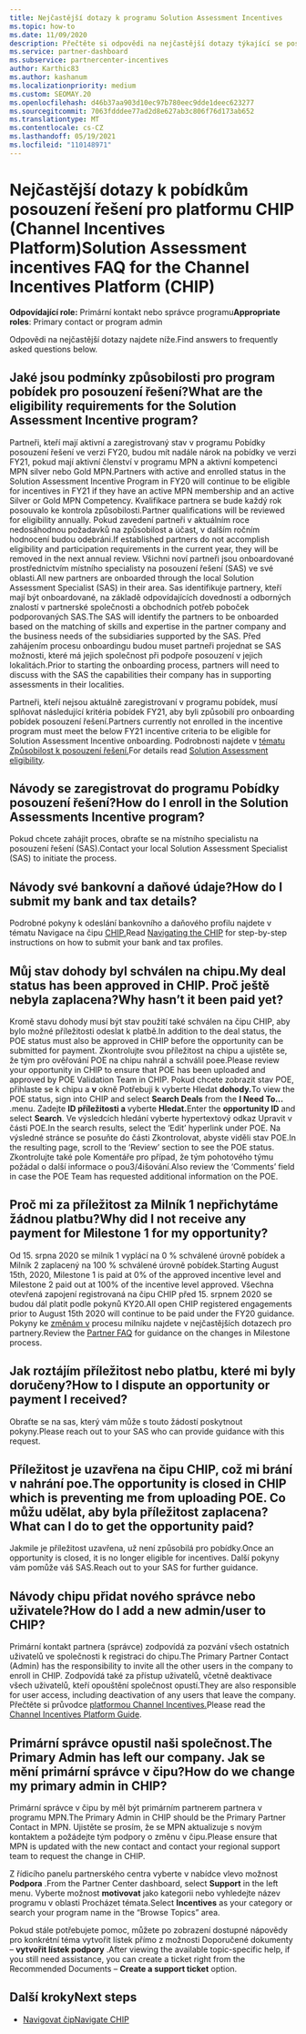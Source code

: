 ```yaml
---
title: Nejčastější dotazy k programu Solution Assessment Incentives
ms.topic: how-to
ms.date: 11/09/2020
description: Přečtěte si odpovědi na nejčastější dotazy týkající se posouzení řešení na platformě CHIP (Channel Incentives Platform).
ms.service: partner-dashboard
ms.subservice: partnercenter-incentives
author: Karthic83
ms.author: kashanum
ms.localizationpriority: medium
ms.custom: SEOMAY.20
ms.openlocfilehash: d46b37aa903d10ec97b780eec9dde1deec623277
ms.sourcegitcommit: 7063fdddee77ad2d8e627ab3c806f76d173ab652
ms.translationtype: MT
ms.contentlocale: cs-CZ
ms.lasthandoff: 05/19/2021
ms.locfileid: "110148971"
---
```

# <a name="solution-assessment-incentives-faq-for-the-channel-incentives-platform-chip"></a><span data-ttu-id="3d9d7-103">Nejčastější dotazy k pobídkům posouzení řešení pro platformu CHIP (Channel Incentives Platform)</span><span class="sxs-lookup"><span data-stu-id="3d9d7-103">Solution Assessment incentives FAQ for the Channel Incentives Platform (CHIP)</span></span> 

<span data-ttu-id="3d9d7-104">**Odpovídající role:** Primární kontakt nebo správce programu</span><span class="sxs-lookup"><span data-stu-id="3d9d7-104">**Appropriate roles**: Primary contact or program admin</span></span>

<span data-ttu-id="3d9d7-105">Odpovědi na nejčastější dotazy najdete níže.</span><span class="sxs-lookup"><span data-stu-id="3d9d7-105">Find answers to frequently asked questions below.</span></span>

## <a name="what-are-the-eligibility-requirements-for-the-solution-assessment-incentive-program"></a><span data-ttu-id="3d9d7-106">Jaké jsou podmínky způsobilosti pro program pobídek pro posouzení řešení?</span><span class="sxs-lookup"><span data-stu-id="3d9d7-106">What are the eligibility requirements for the Solution Assessment Incentive program?</span></span>

<span data-ttu-id="3d9d7-107">Partneři, kteří mají aktivní a zaregistrovaný stav v programu Pobídky posouzení řešení ve verzi FY20, budou mít nadále nárok na pobídky ve verzi FY21, pokud mají aktivní členství v programu MPN a aktivní kompetenci MPN silver nebo Gold MPN.</span><span class="sxs-lookup"><span data-stu-id="3d9d7-107">Partners with active and enrolled status in the Solution Assessment Incentive Program in FY20 will continue to be eligible for incentives in FY21 if they have an active MPN membership and an active Silver or Gold MPN Competency.</span></span> <span data-ttu-id="3d9d7-108">Kvalifikace partnera se bude každý rok posouvalo ke kontrola způsobilosti.</span><span class="sxs-lookup"><span data-stu-id="3d9d7-108">Partner qualifications will be reviewed for eligibility annually.</span></span>  <span data-ttu-id="3d9d7-109">Pokud zavedení partneři v aktuálním roce nedosáhodnou požadavků na způsobilost a účast, v dalším ročním hodnocení budou odebráni.</span><span class="sxs-lookup"><span data-stu-id="3d9d7-109">If established partners do not accomplish eligibility and participation requirements in the current year, they will be removed in the next annual review.</span></span>  <span data-ttu-id="3d9d7-110">Všichni noví partneři jsou onboardované prostřednictvím místního specialisty na posouzení řešení (SAS) ve své oblasti.</span><span class="sxs-lookup"><span data-stu-id="3d9d7-110">All new partners are onboarded through the local Solution Assessment Specialist (SAS) in their area.</span></span>  <span data-ttu-id="3d9d7-111">Sas identifikuje partnery, kteří mají být onboardované, na základě odpovídajících dovedností a odborných znalostí v partnerské společnosti a obchodních potřeb poboček podporovaných SAS.</span><span class="sxs-lookup"><span data-stu-id="3d9d7-111">The SAS will identify the partners to be onboarded based on the matching of skills and expertise in the partner company and the business needs of the subsidiaries supported by the SAS.</span></span>
<span data-ttu-id="3d9d7-112">Před zahájením procesu onboardingu budou muset partneři projednat se SAS možnosti, které má jejich společnost při podpoře posouzení v jejich lokalitách.</span><span class="sxs-lookup"><span data-stu-id="3d9d7-112">Prior to starting the onboarding process, partners will need to discuss with the SAS the capabilities their company has in supporting assessments in their localities.</span></span> 

<span data-ttu-id="3d9d7-113">Partneři, kteří nejsou aktuálně zaregistrovaní v programu pobídek, musí splňovat následující kritéria pobídek FY21, aby byli způsobilí pro onboarding pobídek posouzení řešení.</span><span class="sxs-lookup"><span data-stu-id="3d9d7-113">Partners currently not enrolled in the incentive program must meet the below FY21 incentive criteria to be eligible for Solution Assessment Incentive onboarding.</span></span> <span data-ttu-id="3d9d7-114">Podrobnosti najdete v [tématu Způsobilost k posouzení řešení.](chip-solutions-assessment-eligible.md)</span><span class="sxs-lookup"><span data-stu-id="3d9d7-114">For details read [Solution Assessment eligibility](chip-solutions-assessment-eligible.md).</span></span>

## <a name="how-do-i-enroll-in-the-solution-assessments-incentive-program"></a><span data-ttu-id="3d9d7-115">Návody se zaregistrovat do programu Pobídky posouzení řešení?</span><span class="sxs-lookup"><span data-stu-id="3d9d7-115">How do I enroll in the Solution Assessments Incentive program?</span></span>

<span data-ttu-id="3d9d7-116">Pokud chcete zahájit proces, obraťte se na místního specialistu na posouzení řešení (SAS).</span><span class="sxs-lookup"><span data-stu-id="3d9d7-116">Contact your local Solution Assessment Specialist (SAS) to initiate the process.</span></span>

## <a name="how-do-i-submit-my-bank-and-tax-details"></a><span data-ttu-id="3d9d7-117">Návody své bankovní a daňové údaje?</span><span class="sxs-lookup"><span data-stu-id="3d9d7-117">How do I submit my bank and tax details?</span></span>

<span data-ttu-id="3d9d7-118">Podrobné pokyny k odeslání bankovního a daňového profilu najdete v tématu Navigace na čipu [CHIP.](chip-intro.md)</span><span class="sxs-lookup"><span data-stu-id="3d9d7-118">Read [Navigating the CHIP](chip-intro.md) for step-by-step instructions on how to submit your bank and tax profiles.</span></span>

## <a name="my-deal-status-has-been-approved-in-chip-why-hasnt-it-been-paid-yet"></a><span data-ttu-id="3d9d7-119">Můj stav dohody byl schválen na chipu.</span><span class="sxs-lookup"><span data-stu-id="3d9d7-119">My deal status has been approved in CHIP.</span></span> <span data-ttu-id="3d9d7-120">Proč ještě nebyla zaplacena?</span><span class="sxs-lookup"><span data-stu-id="3d9d7-120">Why hasn’t it been paid yet?</span></span>

<span data-ttu-id="3d9d7-121">Kromě stavu dohody musí být stav použití také schválen na čipu CHIP, aby bylo možné příležitosti odeslat k platbě.</span><span class="sxs-lookup"><span data-stu-id="3d9d7-121">In addition to the deal status, the POE status must also be approved in CHIP before the opportunity can be submitted for payment.</span></span> <span data-ttu-id="3d9d7-122">Zkontrolujte svou příležitost na chipu a ujistěte se, že tým pro ověřování POE na chipu nahrál a schválil poee.</span><span class="sxs-lookup"><span data-stu-id="3d9d7-122">Please review your opportunity in CHIP to ensure that POE has been uploaded and approved by POE Validation Team in CHIP.</span></span> <span data-ttu-id="3d9d7-123">Pokud chcete zobrazit stav POE, přihlaste se k chipu a **v** okně Potřebuji k vyberte Hledat **dohody.**</span><span class="sxs-lookup"><span data-stu-id="3d9d7-123">To view the POE status, sign into CHIP and select **Search Deals** from the **I Need To…**</span></span> <span data-ttu-id="3d9d7-124">.</span><span class="sxs-lookup"><span data-stu-id="3d9d7-124">menu.</span></span> <span data-ttu-id="3d9d7-125">Zadejte **ID příležitosti a** vyberte **Hledat.**</span><span class="sxs-lookup"><span data-stu-id="3d9d7-125">Enter the **opportunity ID** and select **Search**.</span></span> <span data-ttu-id="3d9d7-126">Ve výsledcích hledání vyberte hypertextový odkaz Upravit v části POE.</span><span class="sxs-lookup"><span data-stu-id="3d9d7-126">In the search results, select the ‘Edit’ hyperlink under POE.</span></span> <span data-ttu-id="3d9d7-127">Na výsledné stránce se posuňte do části Zkontrolovat, abyste viděli stav POE.</span><span class="sxs-lookup"><span data-stu-id="3d9d7-127">In the resulting page, scroll to the ‘Review’ section to see the POE status.</span></span> <span data-ttu-id="3d9d7-128">Zkontrolujte také pole Komentáře pro případ, že tým pohotového týmu požádal o další informace o pou3/4išování.</span><span class="sxs-lookup"><span data-stu-id="3d9d7-128">Also review the ‘Comments’ field in case the POE Team has requested additional information on the POE.</span></span>

## <a name="why-did-i-not-receive-any-payment-for-milestone-1-for-my-opportunity"></a><span data-ttu-id="3d9d7-129">Proč mi za příležitost za Milník 1 nepřichytáme žádnou platbu?</span><span class="sxs-lookup"><span data-stu-id="3d9d7-129">Why did I not receive any payment for Milestone 1 for my opportunity?</span></span>

<span data-ttu-id="3d9d7-130">Od 15. srpna 2020 se milník 1 vyplácí na 0 % schválené úrovně pobídek a Milník 2 zaplacený na 100 % schválené úrovně pobídek.</span><span class="sxs-lookup"><span data-stu-id="3d9d7-130">Starting August 15th, 2020, Milestone 1 is paid at 0% of the approved incentive level and Milestone 2 paid out at 100% of the incentive level approved.</span></span> <span data-ttu-id="3d9d7-131">Všechna otevřená zapojení registrovaná na čipu CHIP před 15. srpnem 2020 se budou dál platit podle pokynů KY20.</span><span class="sxs-lookup"><span data-stu-id="3d9d7-131">All open CHIP registered engagements prior to August 15th 2020 will continue to be paid under the FY20 guidance.</span></span> <span data-ttu-id="3d9d7-132">Pokyny ke [změnám v](https://assetsprod.microsoft.com/solution-assessment-incentive-program-faq.pdf) procesu milníku najdete v nejčastějších dotazech pro partnery.</span><span class="sxs-lookup"><span data-stu-id="3d9d7-132">Review the [Partner FAQ](https://assetsprod.microsoft.com/solution-assessment-incentive-program-faq.pdf) for guidance on the changes in Milestone process.</span></span>

## <a name="how-to-i-dispute-an-opportunity-or-payment-i-received"></a><span data-ttu-id="3d9d7-133">Jak roztájím příležitost nebo platbu, které mi byly doručeny?</span><span class="sxs-lookup"><span data-stu-id="3d9d7-133">How to I dispute an opportunity or payment I received?</span></span>

<span data-ttu-id="3d9d7-134">Obraťte se na sas, který vám může s touto žádostí poskytnout pokyny.</span><span class="sxs-lookup"><span data-stu-id="3d9d7-134">Please reach out to your SAS who can provide guidance with this request.</span></span>

## <a name="the-opportunity-is-closed-in-chip-which-is-preventing-me-from-uploading-poe-what-can-i-do-to-get-the-opportunity-paid"></a><span data-ttu-id="3d9d7-135">Příležitost je uzavřena na čipu CHIP, což mi brání v nahrání poe.</span><span class="sxs-lookup"><span data-stu-id="3d9d7-135">The opportunity is closed in CHIP which is preventing me from uploading POE.</span></span> <span data-ttu-id="3d9d7-136">Co můžu udělat, aby byla příležitost zaplacena?</span><span class="sxs-lookup"><span data-stu-id="3d9d7-136">What can I do to get the opportunity paid?</span></span>

<span data-ttu-id="3d9d7-137">Jakmile je příležitost uzavřena, už není způsobilá pro pobídky.</span><span class="sxs-lookup"><span data-stu-id="3d9d7-137">Once an opportunity is closed, it is no longer eligible for incentives.</span></span> <span data-ttu-id="3d9d7-138">Další pokyny vám pomůže váš SAS.</span><span class="sxs-lookup"><span data-stu-id="3d9d7-138">Reach out to your SAS for further guidance.</span></span>

## <a name="how-do-i-add-a-new-adminuser-to-chip"></a><span data-ttu-id="3d9d7-139">Návody chipu přidat nového správce nebo uživatele?</span><span class="sxs-lookup"><span data-stu-id="3d9d7-139">How do I add a new admin/user to CHIP?</span></span>

<span data-ttu-id="3d9d7-140">Primární kontakt partnera (správce) zodpovídá za pozvání všech ostatních uživatelů ve společnosti k registraci do chipu.</span><span class="sxs-lookup"><span data-stu-id="3d9d7-140">The Primary Partner Contact (Admin) has the responsibility to invite all the other users in the company to enroll in CHIP.</span></span> <span data-ttu-id="3d9d7-141">Zodpovídá také za přístup uživatelů, včetně deaktivace všech uživatelů, kteří opouštění společnost opustí.</span><span class="sxs-lookup"><span data-stu-id="3d9d7-141">They are also responsible for user access, including deactivation of any users that leave the company.</span></span> <span data-ttu-id="3d9d7-142">Přečtěte si průvodce [platformou Channel Incentives.](chip-intro.md)</span><span class="sxs-lookup"><span data-stu-id="3d9d7-142">Please read the [Channel Incentives Platform Guide](chip-intro.md).</span></span>

## <a name="the-primary-admin-has-left-our-company-how-do-we-change-my-primary-admin-in-chip"></a><span data-ttu-id="3d9d7-143">Primární správce opustil naši společnost.</span><span class="sxs-lookup"><span data-stu-id="3d9d7-143">The Primary Admin has left our company.</span></span> <span data-ttu-id="3d9d7-144">Jak se mění primární správce v čipu?</span><span class="sxs-lookup"><span data-stu-id="3d9d7-144">How do we change my primary admin in CHIP?</span></span>

<span data-ttu-id="3d9d7-145">Primární správce v čipu by měl být primárním partnerem partnera v programu MPN.</span><span class="sxs-lookup"><span data-stu-id="3d9d7-145">The Primary Admin in CHIP should be the Primary Partner Contact in MPN.</span></span> <span data-ttu-id="3d9d7-146">Ujistěte se prosím, že se MPN aktualizuje s novým kontaktem a požádejte tým podpory o změnu v čipu.</span><span class="sxs-lookup"><span data-stu-id="3d9d7-146">Please ensure that MPN is updated with the new contact and contact your regional support team to request the change in CHIP.</span></span>

<span data-ttu-id="3d9d7-147">Z řídicího panelu partnerského centra vyberte v nabídce vlevo možnost **Podpora** .</span><span class="sxs-lookup"><span data-stu-id="3d9d7-147">From the Partner Center dashboard, select **Support** in the left menu.</span></span> <span data-ttu-id="3d9d7-148">Vyberte možnost **motivovat** jako kategorii nebo vyhledejte název programu v oblasti Procházet témata.</span><span class="sxs-lookup"><span data-stu-id="3d9d7-148">Select **Incentives** as your category or search your program name in the “Browse Topics” area.</span></span>

<span data-ttu-id="3d9d7-149">Pokud stále potřebujete pomoc, můžete po zobrazení dostupné nápovědy pro konkrétní téma vytvořit lístek přímo z možnosti Doporučené dokumenty – **vytvořit lístek podpory** .</span><span class="sxs-lookup"><span data-stu-id="3d9d7-149">After viewing the available topic-specific help, if you still need assistance, you can create a ticket right from the Recommended Documents – **Create a support ticket** option.</span></span>

## <a name="next-steps"></a><span data-ttu-id="3d9d7-150">Další kroky</span><span class="sxs-lookup"><span data-stu-id="3d9d7-150">Next steps</span></span>

- [<span data-ttu-id="3d9d7-151">Navigovat čip</span><span class="sxs-lookup"><span data-stu-id="3d9d7-151">Navigate CHIP</span></span>](chip-intro.md)

